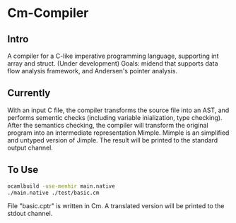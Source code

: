 # Cm-Compiler
## Intro
A compiler for a C-like imperative programming language, supporting int array and struct. (Under development) Goals: midend that supports data flow analysis framework, and Andersen's pointer analysis.

## Currently
With an input C file, the compiler transforms the source file into an AST, and performs sementic checks (including variable inialization, type checking). After the semantics checking, the compiler will transform the original program into an intermediate representation Mimple. Mimple is an simplified and untyped version of Jimple. The result will be printed to the standard output channel.

## To Use
```bash
ocamlbuild -use-menhir main.native
./main.native ./test/basic.cm
```
File "basic.cptr" is written in Cm. A translated version will be printed to the stdout channel.

